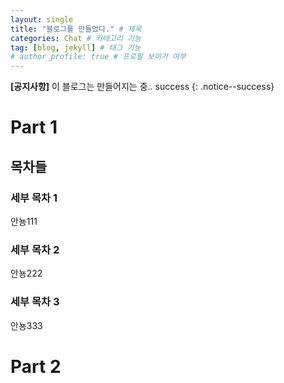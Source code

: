 ```yaml
---
layout: single
title: "블로그를 만들었다." # 제목
categories: Chat # 카테고리 기능
tag: [blog, jekyll] # 태그 기능
# author_profile: true # 프로필 보이기 여부
---
```


**[공지사항]** 이 블로그는 만들어지는 중.. success
{: .notice--success}  

# Part 1

## 목차들

### 세부 목차 1

안뇽111

### 세부 목차 2

안뇽222

### 세부 목차 3

안뇽333

# Part 2
